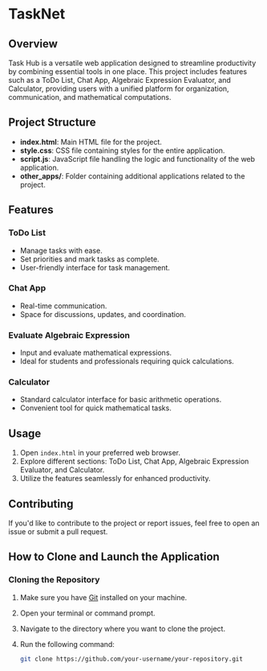 # TaskNet

## Overview

Task Hub is a versatile web application designed to streamline productivity by combining essential tools in one place. This project includes features such as a ToDo List, Chat App, Algebraic Expression Evaluator, and Calculator, providing users with a unified platform for organization, communication, and mathematical computations.

## Project Structure

- **index.html**: Main HTML file for the project.
- **style.css**: CSS file containing styles for the entire application.
- **script.js**: JavaScript file handling the logic and functionality of the web application.
- **other_apps/**: Folder containing additional applications related to the project.

## Features

### ToDo List
- Manage tasks with ease.
- Set priorities and mark tasks as complete.
- User-friendly interface for task management.

### Chat App
- Real-time communication.
- Space for discussions, updates, and coordination.

### Evaluate Algebraic Expression
- Input and evaluate mathematical expressions.
- Ideal for students and professionals requiring quick calculations.

### Calculator
- Standard calculator interface for basic arithmetic operations.
- Convenient tool for quick mathematical tasks.

## Usage

1. Open `index.html` in your preferred web browser.
2. Explore different sections: ToDo List, Chat App, Algebraic Expression Evaluator, and Calculator.
3. Utilize the features seamlessly for enhanced productivity.

## Contributing

If you'd like to contribute to the project or report issues, feel free to open an issue or submit a pull request.

## How to Clone and Launch the Application

### Cloning the Repository

1. Make sure you have [Git](https://git-scm.com/) installed on your machine.
2. Open your terminal or command prompt.
3. Navigate to the directory where you want to clone the project.
4. Run the following command:

   ```bash
   git clone https://github.com/your-username/your-repository.git
